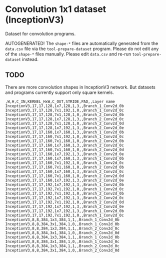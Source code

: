 # Convolution 1x1 dataset (InceptionV3)

Dataset for convolution programs.

AUTOGENERATED!
The `shape-*` files are automatically generated from the `data.csv` file via the `tool-prepare-dataset` program.
Please do not edit any of the `shape-*` files manually. Please edit `data.csv` and re-run `tool-prepare-dataset` instead.

## TODO
There are more convolution shapes in InceptionV3 network. But datasets and programs currently support only square kernels.
```
,W,H,C_IN,KERNEL_HxW,C_OUT,STRIDE,PAD,,Layer name
InceptionV3,17,17,128,1x7,128,1,3,,Branch_1_Conv2d_0b
InceptionV3,17,17,128,7x1,192,1,0,,Branch_1_Conv2d_0c
InceptionV3,17,17,128,7x1,128,1,0,,Branch_2_Conv2d_0b
InceptionV3,17,17,128,1x7,128,1,3,,Branch_2_Conv2d_0c
InceptionV3,17,17,128,7x1,128,1,0,,Branch_2_Conv2d_0d
InceptionV3,17,17,128,1x7,192,1,3,,Branch_2_Conv2d_0e
InceptionV3,17,17,160,1x7,160,1,3,,Branch_1_Conv2d_0b
InceptionV3,17,17,160,7x1,192,1,0,,Branch_1_Conv2d_0c
InceptionV3,17,17,160,7x1,160,1,0,,Branch_2_Conv2d_0b
InceptionV3,17,17,160,1x7,160,1,3,,Branch_2_Conv2d_0c
InceptionV3,17,17,160,7x1,160,1,0,,Branch_2_Conv2d_0d
InceptionV3,17,17,160,1x7,192,1,3,,Branch_2_Conv2d_0e
InceptionV3,17,17,160,1x7,160,1,3,,Branch_1_Conv2d_0b
InceptionV3,17,17,160,7x1,192,1,0,,Branch_1_Conv2d_0c
InceptionV3,17,17,160,7x1,160,1,0,,Branch_2_Conv2d_0b
InceptionV3,17,17,160,1x7,160,1,3,,Branch_2_Conv2d_0c
InceptionV3,17,17,160,7x1,160,1,0,,Branch_2_Conv2d_0d
InceptionV3,17,17,160,1x7,192,1,3,,Branch_2_Conv2d_0e
InceptionV3,17,17,192,1x7,192,1,3,,Branch_1_Conv2d_0b
InceptionV3,17,17,192,7x1,192,1,0,,Branch_1_Conv2d_0c
InceptionV3,17,17,192,7x1,192,1,0,,Branch_2_Conv2d_0b
InceptionV3,17,17,192,1x7,192,1,3,,Branch_2_Conv2d_0c
InceptionV3,17,17,192,7x1,192,1,0,,Branch_2_Conv2d_0d
InceptionV3,17,17,192,1x7,192,1,3,,Branch_2_Conv2d_0e
InceptionV3,17,17,192,1x7,192,1,3,,Branch_1_Conv2d_0b
InceptionV3,17,17,192,7x1,192,1,0,,Branch_1_Conv2d_0c
InceptionV3,8,8,384,1x3,384,1,1,,Branch_1_Conv2d_0b
InceptionV3,8,8,384,3x1,384,1,0,,Branch_1_Conv2d_0b
InceptionV3,8,8,384,1x3,384,1,1,,Branch_2_Conv2d_0c
InceptionV3,8,8,384,3x1,384,1,0,,Branch_2_Conv2d_0d
InceptionV3,8,8,384,1x3,384,1,1,,Branch_1_Conv2d_0b
InceptionV3,8,8,384,3x1,384,1,0,,Branch_1_Conv2d_0c
InceptionV3,8,8,384,1x3,384,1,1,,Branch_2_Conv2d_0c
InceptionV3,8,8,384,3x1,384,1,0,,Branch_2_Conv2d_0d
```